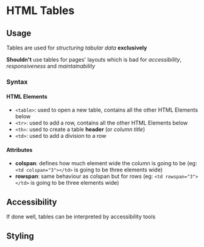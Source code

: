 # HTML Tables

## Usage

Tables are used for *structuring tabular data* **exclusively**

**Shouldn't** use tables for pages' layouts which is bad for *accessibility*,
*responsiveness* and *maintainability*

### Syntax

#### HTML Elements

- `<table>`: used to open a new table, contains all the other HTML Elements below
- `<tr>`: used to add a row, contains all the other HTML Elements below
- `<th>`: used to create a table **header** (or *column title*)
- `<td>`: used to add a division to a row

#### Attributes

- **colspan**: defines how much element wide the column is going to be
  (eg: `<td colspan="3"></td>` is going to be three elements wide)
- **rowspan**: same behaviour as colspan but for rows
  (eg: `<td rowspan="3"></td>` is going to be three elements wide)

## Accessibility

If done well, tables can be interpreted by accessibility tools

## Styling
